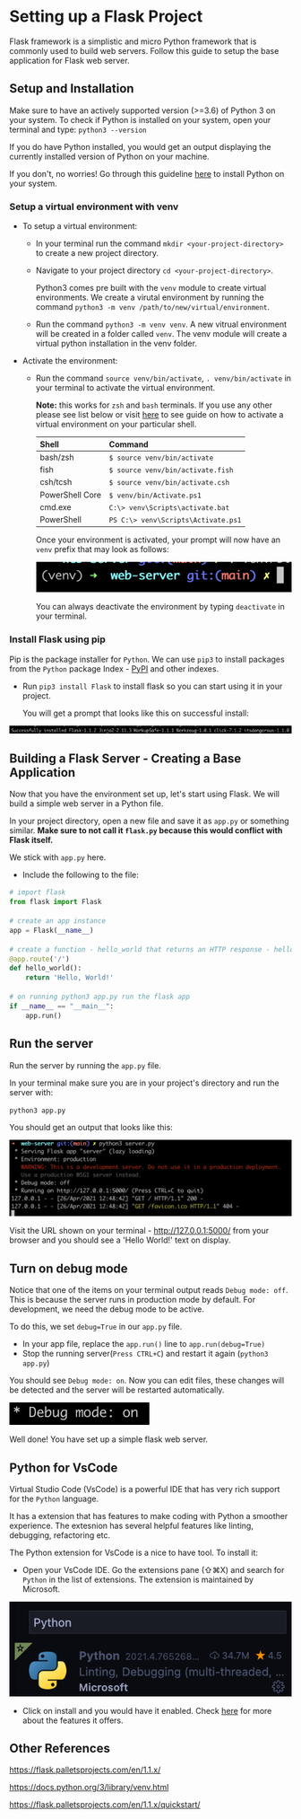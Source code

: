 # Setting up a Flask Project

Flask framework is a simplistic and micro Python framework that is commonly used to build web servers. Follow this guide to setup the base application for Flask web server.

## Setup and Installation

Make sure to have an actively supported version (>=3.6) of Python 3 on your system.
To check if Python is installed on your system, open your terminal and type:
`python3 --version`

If you do have Python installed, you would get an output displaying the currently installed version of Python on your machine.

If you don't, no worries! Go through this guideline [here](https://github.com/Make-School-Labs/General-Project-Setup-Guide/tree/main/jupyter#install-with-anaconda) to install Python on your system.

### Setup a virtual environment with venv

* To setup a virtual environment:

  * In your terminal run the command `mkdir <your-project-directory>` to create a new project directory.
  * Navigate to your project directory `cd <your-project-directory>`.

    Python3 comes pre built with the `venv` module to create virtual environments. We create a virutal environment by running the command `python3 -m venv /path/to/new/virtual/environment`.

  * Run the command `python3 -m venv venv`.
 A new vitrual environment will be created in a folder called `venv`. The venv module will create a virtual python installation in the venv folder.

* Activate the environment:

  * Run the command `source venv/bin/activate`, `. venv/bin/activate` in  your terminal to activate the virtual environment.

    **Note:** this works for `zsh` and `bash` terminals. If you use any other please see list below or visit [here](https://docs.python.org/3/library/venv.html) to see guide on how to activate a virtual environment on your particular shell.

    | Shell    | Command |
    | ----------- | ----------- |
    | bash/zsh     | `$ source venv/bin/activate`|
    |fish | `$ source venv/bin/activate.fish`|
    |csh/tcsh| `$ source venv/bin/activate.csh`|
    |PowerShell Core | `$ venv/bin/Activate.ps1`|
    |cmd.exe | `C:\> venv\Scripts\activate.bat`|
    |PowerShell | `PS C:\> venv\Scripts\Activate.ps1`|

    Once your environment is activated, your prompt will now have an `venv` prefix that may look as follows:

    ![flask-activate-environment](./assests/flask-activate-environment.png)

    You can always deactivate the environment by typing `deactivate` in your terminal.

### Install Flask using pip

Pip is the package installer for `Python`. We can use `pip3` to install packages from the `Python` package Index - [PyPI](https://pypi.org/) and other indexes.

* Run `pip3 install Flask` to install flask so you can start using it in your project.

  You will get a prompt that looks like this on successful install:

![successful-install-flask](./assests/successful-install-flask.png)

## Building a Flask Server - Creating a Base Application

Now that you have the environment set up, let's start using Flask.  We will build a simple web server in a Python file.

In your project directory, open a new file and save it as `app.py` or something similar. **Make sure to not call it `flask.py` because this would conflict with Flask itself.**

We stick with `app.py` here.

* Include the following to the file:

```python
# import flask
from flask import Flask

# create an app instance
app = Flask(__name__)

# create a function - hello_world that returns an HTTP response - hello world
@app.route('/')
def hello_world():
    return 'Hello, World!'

# on running python3 app.py run the flask app
if __name__ == "__main__":
    app.run()
```

## Run the server

Run the server by running the `app.py` file.

In your terminal make sure you are in your project's directory and run the server with:

`python3 app.py`

You should get an output that looks like this:

![flask-start-serve](./assests/flask-start-server.png)

Visit the URL shown on your terminal - <http://127.0.0.1:5000/> from your browser and you should see a 'Hello World!' text on display.

## Turn on debug mode

Notice that one of the items on your terminal output reads `Debug mode: off`. This is because the server runs in production mode by default. For development, we need the debug mode to be active.

To do this, we set `debug=True` in our `app.py` file.

* In your app file, replace the `app.run()` line to `app.run(debug=True)`
* Stop the running server(`Press CTRL+C`) and restart it again (`python3 app.py`)

You should see `Debug mode: on`. Now you can edit files, these changes will be detected and the server will be restarted automatically.

![debug-on](./assests/debug-on.png)

Well done! You have set up a simple flask web server.

## Python for VsCode

Virtual Studio Code (VsCode) is a powerful IDE that has very rich support for the `Python` language.

It has a extension that has features to make coding with Python a smoother experience. The extesnion has several helpful features like linting, debugging, refactoring etc.

The Python extension for VsCode is a nice to have tool. To install it:

* Open your VsCode IDE. Go the extensions pane (⇧⌘X) and search for `Python` in the list of extensions. The extension is maintained by Microsoft.

![python-for-vscode](./assests/python-for-vscode.png)

* Click on install and you would have it enabled. Check [here](https://code.visualstudio.com/docs/languages/python) for more about the features it offers.

## Other References

<https://flask.palletsprojects.com/en/1.1.x/>

<https://docs.python.org/3/library/venv.html>

<https://flask.palletsprojects.com/en/1.1.x/quickstart/>
